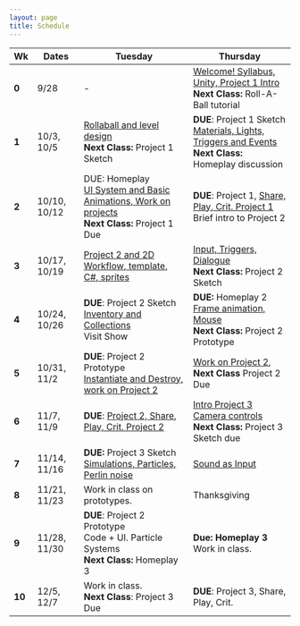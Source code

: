 ```yaml
---
layout: page
title: Schedule
---
```


| **Wk** | **Dates**    | **Tuesday**                                                                                                         | **Thursday**                                                                                                                 |
| ------ | ------------ | ------------------------------------------------------------------------------------------------------------------- | ---------------------------------------------------------------------------------------------------------------------------- |
| **0**  | 9/28         | -                                                                                                                   | [Welcome! Syllabus, Unity, Project 1 Intro](day-1.md) <br/> **Next Class:** Roll-A-Ball tutorial                             |
| **1**  | 10/3, 10/5   | [Rollaball and level design](day-2.md)<br/> **Next Class:** Project 1 Sketch                                        | **DUE**: Project 1 Sketch <br/> [Materials, Lights, Triggers and Events](day-3.md) <br/> **Next Class:** Homeplay discussion |
| **2**  | 10/10, 10/12 | DUE: Homeplay <br/> [UI System and Basic Animations, Work on projects](day-4.md)<br/> **Next Class:** Project 1 Due | **DUE**: Project 1, [Share, Play, Crit. Project 1](day-5.md) <br/> Brief intro to Project 2                                  |
| **3**  | 10/17, 10/19 | [Project 2 and 2D Workflow, template, C#, sprites](day-6.md)                                                        | [Input, Triggers, Dialogue](day-7.md) <br/> **Next Class:** Project 2 Sketch                                                 |
| **4**  | 10/24, 10/26 | **DUE**: Project 2 Sketch <br/>[Inventory and Collections](day-8.md) <br/> Visit Show                               | **DUE:** Homeplay 2<br/> [Frame animation, Mouse](day-9.md)<br/> **Next Class:** Project 2 Prototype                         |
| **5**  | 10/31, 11/2  | **DUE**: Project 2 Prototype <br/> [Instantiate and Destroy, work on Project 2](day-10.md)                          | [Work on Project 2](day-11.md),<br/> **Next Class** Project 2 Due                                                            |
| **6**  | 11/7,  11/9  | **DUE**: [Project 2, Share, Play, Crit. Project 2](day-12.md)                                                       | [Intro Project 3 <br/> Camera controls](day-13.md) <br/> **Next Class:** Project 3 Sketch due                                |
| **7**  | 11/14, 11/16 | **DUE:** Project 3 Sketch <br/> [Simulations, Particles, Perlin noise](day-14.md)                                   | [Sound as Input](day-15.md)                                                                                                  |
| **8**  | 11/21, 11/23 | Work in class on prototypes.                                                                                        | Thanksgiving                                                                                                           |
| **9**  | 11/28, 11/30 | **DUE**: Project 2 Prototype <br/> Code + UI. Particle Systems <br/> **Next Class:** Homeplay 3       | **Due: Homeplay 3** <br/> Work in class.                                                                                     |
| **10** | 12/5,  12/7  | Work in class. <br/> **Next Class**: Project 3 Due                                                                  | **DUE**: Project 3, Share, Play, Crit.                                                                             |



